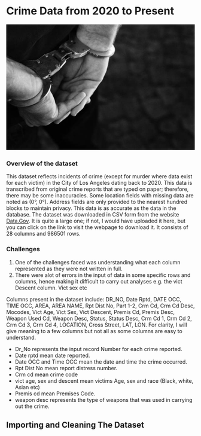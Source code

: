 # Crime Data from 2020 to Present
![image of crime scene](crimeu.jpg)

### Overview of the dataset
 
This dataset reflects incidents of crime (except for murder where data exist for each victim) in the City of Los Angeles dating back to 2020. This data is transcribed from original crime reports that are typed on paper; therefore, there may be some inaccuracies. Some location fields with missing data are noted as (0°, 0°). Address fields are only provided to the nearest hundred blocks to maintain privacy. This data is as accurate as the data in the database. 
The dataset was downloaded in CSV form from the website [Data.Gov](https://catalog.data.gov/dataset/crime-data-from-2020-to-present). It is quite a large one; if not, I would have uploaded it here, but you can click on the link to visit the webpage to download it. It consists of  28 columns and 986501 rows.

### Challenges

1. One of the challenges faced was understanding what each column represented as they were not written in full.
2. There were alot of errors in the input of data in some specific rows and columns, hence making it difficult to carry out analyses e.g. the vict Descent column. Vict sex etc

Columns present in the dataset include:
DR_NO, Date Rptd,	DATE OCC,	TIME OCC,	AREA,	AREA NAME,	Rpt Dist No,	Part 1-2,	Crm Cd,	Crm Cd Desc,	Mocodes,	Vict Age,	Vict Sex,	Vict Descent,	Premis Cd,	Premis Desc,	Weapon Used Cd,	Weapon Desc,	Status,	Status Desc,	Crm Cd 1,	Crm Cd 2,	Crm Cd 3,	Crm Cd 4,	LOCATION,	Cross Street,	LAT,	LON.
For clarity, I will give meaning to a few columns but not all as some columns are easy to understand.

* Dr_No represents the input record Number for each crime reported.
* Date rptd mean date reported.
* Date OCC and Time OCC mean the date and time the crime occurred.
* Rpt Dist No mean report distress number.
* Crm cd mean crime code
* vict age, sex and descent mean victims Age, sex and race (Black, white, Asian etc)
* Premis cd mean Premises Code.
* weapon desc represents the type of weapons that was used in carrying out the crime.


## Importing and Cleaning The Dataset



